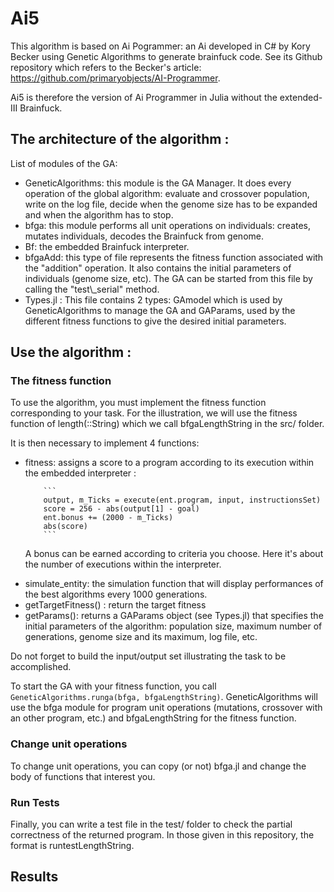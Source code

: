 # Ai5

This algorithm is based on Ai Pogrammer: an Ai developed in C# by Kory Becker using Genetic Algorithms to generate brainfuck code.
See its Github repository which refers to the Becker's article: https://github.com/primaryobjects/AI-Programmer.

Ai5 is therefore the version of Ai Programmer in Julia without the extended-III Brainfuck.

## The architecture of the algorithm : 

 List of modules of the GA:
 <ul>
<li>GeneticAlgorithms: this module is the GA Manager. It does every operation of the global algorithm: evaluate and crossover population, write on the log file, decide when the genome size has to be expanded and when the algorithm has to stop.</li>
<li>bfga: this module performs all unit operations on individuals: creates, mutates individuals, decodes the Brainfuck from genome.</li>
<li>Bf: the embedded Brainfuck interpreter. </li>
<li>bfgaAdd: this type of file represents the fitness function associated with the "addition" operation. It also contains the initial parameters of individuals (genome size, etc). The GA can be started from this file by calling the "test\_serial" method.</li>
<li>Types.jl : This file contains 2 types: GAmodel which is used by GeneticAlgorithms to manage the GA and GAParams, used by the different fitness functions to give the desired initial parameters.</li>
</ul>

## Use the algorithm : 

### The fitness function
To use the algorithm, you must implement the fitness function corresponding to your task. For the illustration, we will use the fitness function of length(::String) which we call bfgaLengthString in the src/ folder.

It is then necessary to implement 4 functions:
<ul>
<li>fitness: assigns a score to a program according to its execution within the embedded interpreter :
	
		```
		output, m_Ticks = execute(ent.program, input, instructionsSet)
		score = 256 - abs(output[1] - goal) 
		ent.bonus += (2000 - m_Ticks)
		abs(score)
		```
		
A bonus can be earned according to criteria you choose. Here it's about the number of executions within the interpreter.</li>
<li>simulate_entity: the simulation function that will display performances of the best algorithms every 1000 generations.</li>
<li>getTargetFitness() : return the target fitness</li>
<li>getParams(): returns a GAParams object (see Types.jl) that specifies the initial parameters of the algorithm: population size, maximum number of generations, genome size and its maximum, log file, etc.</li>
</ul>

Do not forget to build the input/output set illustrating the task to be accomplished.

To start the GA with your fitness function, you call ```GeneticAlgorithms.runga(bfga, bfgaLengthString)```. GeneticAlgorithms will use the bfga module for program unit operations (mutations, crossover with an other program, etc.) and bfgaLengthString for the fitness function.

### Change unit operations
To change unit operations, you can copy (or not) bfga.jl and change the body of functions that interest you.

### Run Tests
Finally, you can write a test file in the test/ folder to check the partial correctness of the returned program. In those given in this repository, the format is runtestLengthString.

## Results


